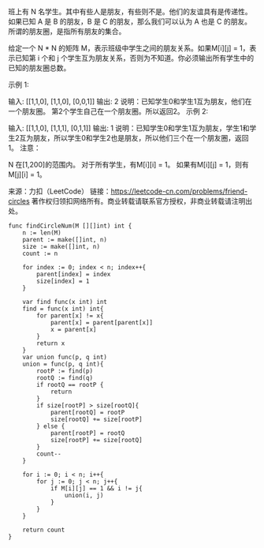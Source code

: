 班上有 N 名学生。其中有些人是朋友，有些则不是。他们的友谊具有是传递性。如果已知 A 是 B 的朋友，B 是 C 的朋友，那么我们可以认为 A 也是 C 的朋友。所谓的朋友圈，是指所有朋友的集合。

给定一个 N * N 的矩阵 M，表示班级中学生之间的朋友关系。如果M[i][j] = 1，表示已知第 i 个和 j 个学生互为朋友关系，否则为不知道。你必须输出所有学生中的已知的朋友圈总数。

示例 1:

输入: 
[[1,1,0],
 [1,1,0],
 [0,0,1]]
输出: 2 
说明：已知学生0和学生1互为朋友，他们在一个朋友圈。
第2个学生自己在一个朋友圈。所以返回2。
示例 2:

输入: 
[[1,1,0],
 [1,1,1],
 [0,1,1]]
输出: 1
说明：已知学生0和学生1互为朋友，学生1和学生2互为朋友，所以学生0和学生2也是朋友，所以他们三个在一个朋友圈，返回1。
注意：

N 在[1,200]的范围内。
对于所有学生，有M[i][i] = 1。
如果有M[i][j] = 1，则有M[j][i] = 1。

来源：力扣（LeetCode）
链接：https://leetcode-cn.com/problems/friend-circles
著作权归领扣网络所有。商业转载请联系官方授权，非商业转载请注明出处。


```golang
func findCircleNum(M [][]int) int {
    n := len(M)
    parent := make([]int, n)
    size := make([]int, n)
    count := n

    for index := 0; index < n; index++{
        parent[index] = index
        size[index] = 1
    }

    var find func(x int) int
    find = func(x int) int{
        for parent[x] != x{
            parent[x] = parent[parent[x]]
            x = parent[x]
        }
        return x
    }
    var union func(p, q int)
    union = func(p, q int){
        rootP := find(p)
        rootQ := find(q)
        if rootQ == rootP {
            return
        }
        if size[rootP] > size[rootQ]{
            parent[rootQ] = rootP
            size[rootQ] += size[rootP]
        } else {
            parent[rootP] = rootQ
            size[rootP] += size[rootQ]
        }
        count--
    }

    for i := 0; i < n; i++{
        for j := 0; j < n; j++{
            if M[i][j] == 1 && i != j{
                union(i, j)
            }
        }
    }

    return count
}
```

